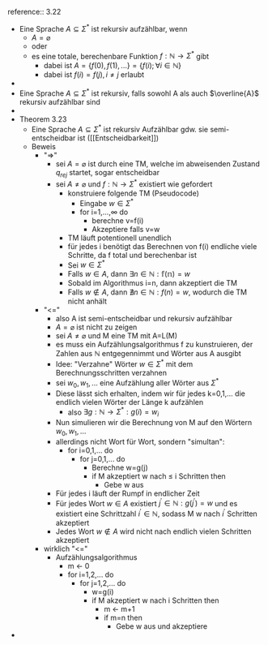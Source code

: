 reference:: 3.22

- Eine Sprache $A\subseteq\Sigma^{\ast}$ ist rekursiv aufzählbar, wenn
	- $A=\varnothing$
	- oder
	- es eine totale, berechenbare Funktion $f:\mathbb{N}\rightarrow\Sigma^{\ast}$ gibt
		- dabei ist $A=\left\lbrace f\left(0\right),f\left(1\right),...\right\rbrace=\left\lbrace f\left(i\right);\forall i\in\mathbb{N}\right\rbrace$
		- dabei ist $f\left(i\right)=f\left(j\right),i\neq j$ erlaubt
-
- Eine Sprache $A\subseteq\Sigma^{\ast}$ ist rekursiv, falls sowohl A als auch $\overline{A}$ rekursiv aufzählbar sind
-
- Theorem 3.23
	- Eine Sprache $A\subseteq\Sigma^{\ast}$ ist rekursiv Aufzählbar gdw. sie semi-entscheidbar ist ([[Entscheidbarkeit]])
	- Beweis
		- "=>"
			- sei $A=\varnothing$ ist durch eine TM, welche im abweisenden Zustand $q_{rej}$ startet, sogar entscheidbar
			- sei $A\neq\varnothing$ und $f:\mathbb{N}\rightarrow\Sigma^{\ast}$ existiert wie gefordert
				- konstruiere folgende TM (Pseudocode)
					- Eingabe $w\in\Sigma^{\ast}$
					- for i=1,...,$\infty$ do
						- berechne v=f(i)
						- Akzeptiere falls v=w
				- TM läuft potentionell unendlich
				- für jedes i benötigt das Berechnen von f(i) endliche viele Schritte, da f total und berechenbar ist
				- Sei $w\in\Sigma^{\ast}$
				- Falls $w\in A$, dann $\exists n\in\mathbb{N:f\left(n\right)}=w$
				- Sobald im Algorithmus i=n, dann akzeptiert die TM
				- Falls $w\notin A$, dann $\nexists n\in\mathbb{N}:f\left(n\right)=w$, wodurch die TM nicht anhält
		- "<="
			- also A ist semi-entscheidbar und rekursiv aufzählbar
			- $A=\varnothing$ ist nicht zu zeigen
			- sei $A\neq\varnothing$ und M eine TM mit A=L(M)
			- es muss ein Aufzählungsalgorithmus f zu kunstruieren, der Zahlen aus $\mathbb{N}$ entgegennimmt und Wörter aus A ausgibt
			- Idee: "Verzahne" Wörter $w\in\Sigma^{\ast}$ mit dem Berechnungsschritten verzahnen
			- sei $w_0,w_1,...$ eine Aufzählung aller Wörter aus $\Sigma^{\ast}$
			- Diese lässt sich erhalten, indem wir für jedes k=0,1,... die endlich vielen Wörter der Länge k aufzählen
				- also $\exists g:\mathbb{N}\rightarrow\Sigma^{\ast}:g\left(i\right)=w_{i}$
			- Nun simulieren wir die Berechnung von M auf den Wörtern $w_0,w_1,...$
			- allerdings nicht Wort für Wort, sondern "simultan":
				- for i=0,1,... do
					- for j=0,1,... do
						- Berechne w=g(j)
						- if M akzeptiert w nach $\leq$ i Schritten then
							- Gebe w aus
			- Für jedes i läuft der Rumpf in endlicher Zeit
			- Für jedes Wort $w\in A$ existiert $j^{\prime}\in\mathbb{N}:g\left(j^{\prime}\right)=w$ und es existiert eine Schrittzahl $i^{\prime}\in\mathbb{N}$, sodass M w nach $i^{\prime}$ Schritten akzeptiert
			- Jedes Wort $w\notin A$ wird nicht nach endlich vielen Schritten akzeptiert
		- wirklich "<="
			- Aufzählungsalgorithmus
				- m <- 0
				- for i=1,2,... do
					- for j=1,2,... do
						- w=g(i)
						- if M akzeptiert w nach i Schritten then
							- m <- m+1
							- if m=n then
								- Gebe w aus und akzeptiere
-